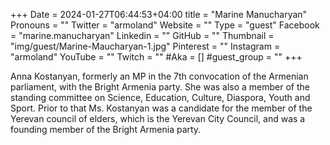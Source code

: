 +++
Date = 2024-01-27T06:44:53+04:00
title = "Marine Manucharyan"
Pronouns = ""
Twitter = "armoland"
Website = ""
Type = "guest"
Facebook = "marine.manucharyan"
Linkedin = ""
GitHub = ""
Thumbnail = "img/guest/Marine-Maucharyan-1.jpg"
Pinterest = ""
Instagram = "armoland"
YouTube = ""
Twitch = ""
#Aka = []
#guest_group = ""
+++

Anna Kostanyan, formerly an MP in the 7th convocation of the Armenian parliament, with the Bright Armenia party. She was also a member of the standing committee on Science, Education, Culture, Diaspora, Youth and Sport. Prior to that Ms. Kostanyan was a candidate for the member of the Yerevan council of elders, which is the Yerevan City Council, and was a founding member of the Bright Armenia party.
